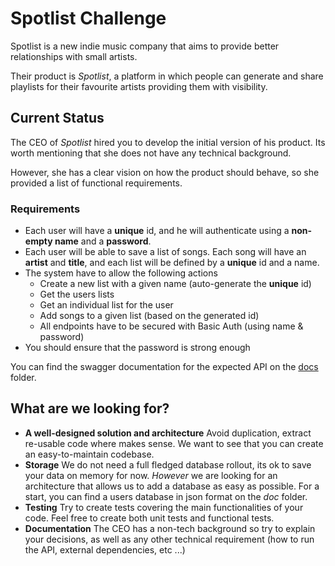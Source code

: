 # Spotlist Challenge

Spotlist is a new indie music company that aims to provide better relationships with small artists.

Their product is _Spotlist_, a platform in which people can generate and share playlists for their favourite artists providing them with visibility.

## Current Status

The CEO of _Spotlist_ hired you to develop the initial version of his product. Its worth mentioning that she does not have any technical background.

However, she has a clear vision on how the product should behave, so she provided a list of functional requirements.

### Requirements
* Each user will have a **unique** id, and he will authenticate using a **non-empty name** and a **password**.
* Each user will be able to save a list of songs. Each song will have an **artist** and **title**, and each list will be defined by a **unique** id and a name.
* The system have to allow the following actions
    * Create a new list with a given name (auto-generate the **unique** id)
    * Get the users lists
    * Get an individual list for the user
    * Add songs to a given list (based on the generated id)
    * All endpoints have to be secured with Basic Auth (using name & password) 
* You should ensure that the password is strong enough

You can find the swagger documentation for the expected API on the [docs](./swagger.yaml) folder.
## What are we looking for?

* **A well-designed solution and architecture** Avoid duplication, extract re-usable code
where makes sense. We want to see that you can create an easy-to-maintain codebase.
* **Storage** We do not need a full fledged database rollout, its ok to save your data on memory for now. _However_ we are looking for an architecture that allows us to add a database as easy as possible. For a start, you can find a users database in json format on the _doc_ folder.
* **Testing** Try to create tests covering the main functionalities of your code. Feel free to create both unit tests and functional tests.
* **Documentation** The CEO has a non-tech background so try to explain your decisions, 
as well as any other technical requirement (how to run the API, external dependencies, etc ...)
